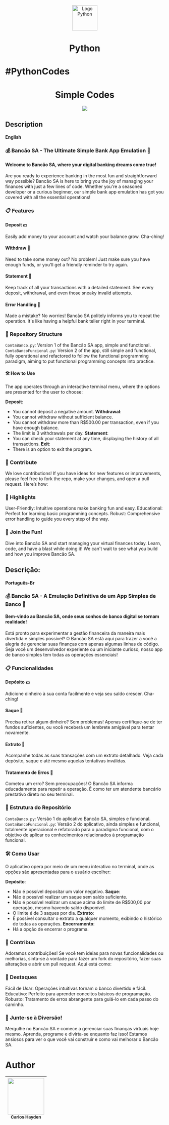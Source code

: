 
<div align="center">
<img src="https://www.python.org/static/community_logos/python-logo-master-v3-TM.png" alt="Logo Python" width="80">
<h1>Python</h1>
</div>

# #PythonCodes


<h1 align="center"> Simple Codes </h1>


<p align="center">
<img src="http://img.shields.io/static/v1?label=STATUS&message=EM%20DESENVOLVIMENTO&color=GREEN&style=for-the-badge"/>
</p>

## Description

#### English
### 💰 Bancão SA - The Ultimate Simple Bank App Emulation 🏦

#### Welcome to Bancão SA, where your digital banking dreams come true!

Are you ready to experience banking in the most fun and straightforward way possible? Bancão SA is here to bring you the joy of managing your finances with just a few lines of code. Whether you're a seasoned developer or a curious beginner, our simple bank app emulation has got you covered with all the essential operations!

### 📋 Features

#### Deposit 💵
Easily add money to your account and watch your balance grow. Cha-ching!

#### Withdraw 💸
Need to take some money out? No problem! Just make sure you have enough funds, or you'll get a friendly reminder to try again.

#### Statement 📜
Keep track of all your transactions with a detailed statement. See every deposit, withdrawal, and even those sneaky invalid attempts.

#### Error Handling 🚫
Made a mistake? No worries! Bancão SA politely informs you to repeat the operation. It's like having a helpful bank teller right in your terminal.

### 📂 Repository Structure

`ContaBanco.py`: Version 1 of the Bancão SA app, simple and functional.
`ContaBancoFuncional.py`: Version 2 of the app, still simple and functional, fully operational and refactored to follow the functional programming paradigm, aiming to put functional programming concepts into practice.

#### 🛠️ How to Use

The app operates through an interactive terminal menu, where the options are presented for the user to choose:

**Deposit**: 
- You cannot deposit a negative amount.
**Withdrawal**:
- You cannot withdraw without sufficient balance.
- You cannot withdraw more than R$500.00 per transaction, even if you have enough balance.
- The limit is 3 withdrawals per day.
**Statement**: 
- You can check your statement at any time, displaying the history of all transactions.
**Exit**: 
- There is an option to exit the program.


### 🤝 Contribute

We love contributions! If you have ideas for new features or improvements, please feel free to fork the repo, make your changes, and open a pull request. Here’s how:

### 🌟 Highlights

User-Friendly: Intuitive operations make banking fun and easy.
Educational: Perfect for learning basic programming concepts.
Robust: Comprehensive error handling to guide you every step of the way.

### 🎉 Join the Fun!

Dive into Bancão SA and start managing your virtual finances today. Learn, code, and have a blast while doing it! We can't wait to see what you build and how you improve Bancão SA.


## Descrição:

#### Português-Br

### 💰 Bancão SA - A Emulação Definitiva de um App Simples de Banco 🏦

#### Bem-vindo ao Bancão SA, onde seus sonhos de banco digital se tornam realidade!

Está pronto para experimentar a gestão financeira da maneira mais divertida e simples possível? O Bancão SA está aqui para trazer a você a alegria de gerenciar suas finanças com apenas algumas linhas de código. Seja você um desenvolvedor experiente ou um iniciante curioso, nosso app de banco simples tem todas as operações essenciais!

### 📋 Funcionalidades

#### Depósito 💵
Adicione dinheiro à sua conta facilmente e veja seu saldo crescer. Cha-ching!

#### Saque 💸
Precisa retirar algum dinheiro? Sem problemas! Apenas certifique-se de ter fundos suficientes, ou você receberá um lembrete amigável para tentar novamente.

#### Extrato 📜
Acompanhe todas as suas transações com um extrato detalhado. Veja cada depósito, saque e até mesmo aquelas tentativas inválidas.

#### Tratamento de Erros 🚫
Cometeu um erro? Sem preocupações! O Bancão SA informa educadamente para repetir a operação. É como ter um atendente bancário prestativo direto no seu terminal.

### 📂 Estrutura do Repositório

`ContaBanco.py`: Versão 1 do aplicativo Bancão SA, simples e funcional.
`ContaBancoFuncional.py`: Versão 2 do aplicativo, ainda simples e funcional, totalmente operacional e refatorado para o paradigma funcional, com o objetivo de aplicar os conhecimentos relacionados à programação funcional.

### 🛠️ Como Usar

O aplicativo opera por meio de um menu interativo no terminal, onde as opções são apresentadas para o usuário escolher:

**Depósito**: 
- Não é possível depositar um valor negativo.
**Saque**:
- Não é possível realizar um saque sem saldo suficiente.
- Não é possível realizar um saque acima do limite de R$500,00 por operação, mesmo havendo saldo disponível.
- O limite é de 3 saques por dia.
**Extrato**: 
- É possível consultar o extrato a qualquer momento, exibindo o histórico de todas as operações.
**Encerramento**: 
- Há a opção de encerrar o programa.


### 🤝 Contribua

Adoramos contribuições! Se você tem ideias para novas funcionalidades ou melhorias, sinta-se à vontade para fazer um fork do repositório, fazer suas alterações e abrir um pull request. Aqui está como:

### 🌟 Destaques

Fácil de Usar: Operações intuitivas tornam o banco divertido e fácil.
Educativo: Perfeito para aprender conceitos básicos de programação.
Robusto: Tratamento de erros abrangente para guiá-lo em cada passo do caminho.

### 🎉 Junte-se à Diversão!

Mergulhe no Bancão SA e comece a gerenciar suas finanças virtuais hoje mesmo. Aprenda, programe e divirta-se enquanto faz isso! Estamos ansiosos para ver o que você vai construir e como vai melhorar o Bancão SA.



# Author

| [<img src="https://avatars.githubusercontent.com/u/79289647?v=4" width=115><br><sub>Carlos Hayden</sub>](https://github.com/JunhaumHayden) |
| :---: |


